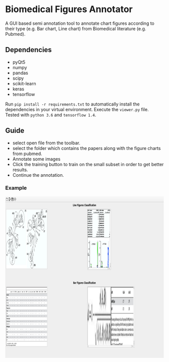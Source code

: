 # Biomedical Figures Annotator 

A GUI based semi annotation tool to annotate chart figures according to their type (e.g. Bar chart, Line chart) from Biomedical literature (e.g. Pubmed).  

## Dependencies
* pyQt5
* numpy
* pandas
* scipy
* scikit-learn
* keras
* tensorflow

Run `pip install -r requirements.txt` to automatically install the dependencies in your virtual environment. Execute the `viewer.py` file. Tested with `python 3.6` and `tensorflow 1.4`. 

## Guide
*  select open file from the toolbar.
* select the folder which contains the papers along with the figure charts from pubmed.
* Annotate some images 
* Click the training button to train on the small subset in order to get better results.
* Continue the annotation.

### Example

<img src="https://github.com/dimimal/Biomedical_Figures_Annotation/blob/master/Pictures/show_4.png" width="512" height="512">

